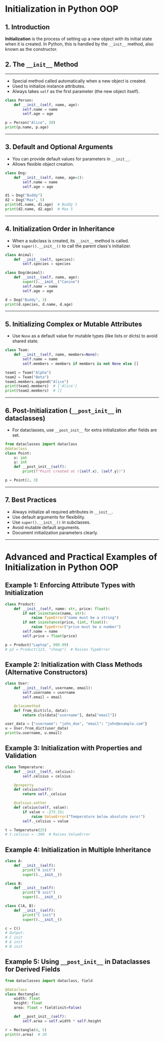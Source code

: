 # Initialization in Python OOP

## 1. Introduction

**Initialization** is the process of setting up a new object with its initial state when it is created. In Python, this is handled by the `__init__` method, also known as the constructor.

## 2. The `__init__` Method

---

- Special method called automatically when a new object is created.
- Used to initialize instance attributes.
- Always takes `self` as the first parameter (the new object itself).

```python
class Person:
    def __init__(self, name, age):
        self.name = name
        self.age = age

p = Person("Alice", 30)
print(p.name, p.age)
```

---

## 3. Default and Optional Arguments

- You can provide default values for parameters in `__init__`.
- Allows flexible object creation.

```python
class Dog:
    def __init__(self, name, age=1):
        self.name = name
        self.age = age

d1 = Dog("Buddy")
d2 = Dog("Max", 5)
print(d1.name, d1.age)  # Buddy 1
print(d2.name, d2.age)  # Max 5
```

---

## 4. Initialization Order in Inheritance

- When a subclass is created, its `__init__` method is called.
- Use `super().__init__()` to call the parent class's initializer.

```python
class Animal:
    def __init__(self, species):
        self.species = species

class Dog(Animal):
    def __init__(self, name, age):
        super().__init__("Canine")
        self.name = name
        self.age = age

d = Dog("Buddy", 3)
print(d.species, d.name, d.age)
```

---

## 5. Initializing Complex or Mutable Attributes

- Use `None` as a default value for mutable types (like lists or dicts) to avoid shared state.

```python
class Team:
    def __init__(self, name, members=None):
        self.name = name
        self.members = members if members is not None else []

team1 = Team("Alpha")
team2 = Team("Beta")
team1.members.append("Alice")
print(team1.members)  # ['Alice']
print(team2.members)  # []
```

---

## 6. Post-Initialization (`__post_init__` in dataclasses)

- For dataclasses, use `__post_init__` for extra initialization after fields are set.

```python
from dataclasses import dataclass
@dataclass
class Point:
    x: int
    y: int
    def __post_init__(self):
        print(f"Point created at ({self.x}, {self.y})")

p = Point(2, 3)
```

---

## 7. Best Practices

- Always initialize all required attributes in `__init__`.
- Use default arguments for flexibility.
- Use `super().__init__()` in subclasses.
- Avoid mutable default arguments.
- Document initialization parameters clearly.

---

# Advanced and Practical Examples of Initialization in Python OOP

## Example 1: Enforcing Attribute Types with Initialization

```python
class Product:
    def __init__(self, name: str, price: float):
        if not isinstance(name, str):
            raise TypeError("name must be a string")
        if not isinstance(price, (int, float)):
            raise TypeError("price must be a number")
        self.name = name
        self.price = float(price)

p = Product("Laptop", 999.99)
# p2 = Product(123, "cheap")  # Raises TypeError
```

## Example 2: Initialization with Class Methods (Alternative Constructors)

```python
class User:
    def __init__(self, username, email):
        self.username = username
        self.email = email

    @classmethod
    def from_dict(cls, data):
        return cls(data["username"], data["email"])

user_data = {"username": "john_doe", "email": "john@example.com"}
u = User.from_dict(user_data)
print(u.username, u.email)
```

## Example 3: Initialization with Properties and Validation

```python
class Temperature:
    def __init__(self, celsius):
        self.celsius = celsius

    @property
    def celsius(self):
        return self._celsius

    @celsius.setter
    def celsius(self, value):
        if value < -273.15:
            raise ValueError("Temperature below absolute zero!")
        self._celsius = value

t = Temperature(25)
# t.celsius = -300  # Raises ValueError
```

## Example 4: Initialization in Multiple Inheritance

```python
class A:
    def __init__(self):
        print("A init")
        super().__init__()

class B:
    def __init__(self):
        print("B init")
        super().__init__()

class C(A, B):
    def __init__(self):
        print("C init")
        super().__init__()

c = C()
# Output:
# C init
# A init
# B init
```

## Example 5: Using `__post_init__` in Dataclasses for Derived Fields

```python
from dataclasses import dataclass, field

@dataclass
class Rectangle:
    width: float
    height: float
    area: float = field(init=False)

    def __post_init__(self):
        self.area = self.width * self.height

r = Rectangle(4, 5)
print(r.area)  # 20
```
